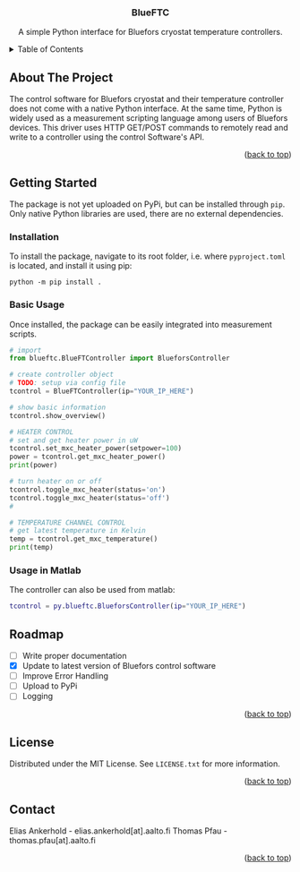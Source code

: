 <a name="readme-top"></a>

<div align="center">
  <h3 align="center">BlueFTC</h3>

  <p align="center">
    A simple Python interface for Bluefors cryostat temperature controllers.
  </p>
</div>

<!-- TABLE OF CONTENTS -->
<details>
  <summary>Table of Contents</summary>
  <ol>
    <li>
      <a href="#about-the-project">About The Project</a>
    </li>
    <li>
      <a href="#getting-started">Getting Started</a>
      <ul>
        <li><a href="#installation">Installation</a></li>
        <li><a href="#basic-usage">Basic Usage</a></li>
        <li><a href="#usage-in-matlab">Usage in Matlab</a></li>
      </ul>
    </li>
    <li><a href="#roadmap">Roadmap</a></li>
    <li><a href="#license">License</a></li>
    <li><a href="#contact">Contact</a></li>
  </ol>
</details>

<!-- ABOUT THE PROJECT -->

## About The Project

The control software for Bluefors cryostat and their temperature controller does not come with a native Python interface. At the same time, Python is widely used as a measurement scripting language among users of Bluefors devices. This driver uses HTTP GET/POST commands to remotely read and write to a controller using the control Software's API.

<p align="right">(<a href="#readme-top">back to top</a>)</p>

<!-- GETTING STARTED -->

## Getting Started

The package is not yet uploaded on PyPi, but can be installed through `pip`. Only native Python libraries are used, there are no external dependencies.

<!-- INSTALLATION -->

### Installation

To install the package, navigate to its root folder, i.e. where `pyproject.toml` is located, and install it using pip:

```shell
python -m pip install .
```

<!-- BASIC USAGE -->

### Basic Usage

Once installed, the package can be easily integrated into measurement scripts.

```python
# import
from blueftc.BlueFTController import BlueforsController

# create controller object
# TODO: setup via config file
tcontrol = BlueFTController(ip="YOUR_IP_HERE")

# show basic information
tcontrol.show_overview()

# HEATER CONTROL
# set and get heater power in uW
tcontrol.set_mxc_heater_power(setpower=100)
power = tcontrol.get_mxc_heater_power()
print(power)

# turn heater on or off
tcontrol.toggle_mxc_heater(status='on')
tcontrol.toggle_mxc_heater(status='off')
#

# TEMPERATURE CHANNEL CONTROL
# get latest temperature in Kelvin
temp = tcontrol.get_mxc_temperature()
print(temp)

```

<!-- USAGE IN MATLAB -->

### Usage in Matlab

The controller can also be used from matlab:

```matlab
tcontrol = py.blueftc.BlueforsController(ip="YOUR_IP_HERE")
```

<!-- ROADMAP -->

## Roadmap

- [ ] Write proper documentation
- [x] Update to latest version of Bluefors control software
- [ ] Improve Error Handling
- [ ] Upload to PyPi
- [ ] Logging

<p align="right">(<a href="#readme-top">back to top</a>)</p>

<!-- LICENSE -->

## License

Distributed under the MIT License. See `LICENSE.txt` for more information.

<p align="right">(<a href="#readme-top">back to top</a>)</p>

<!-- CONTACT -->

## Contact

Elias Ankerhold - elias.ankerhold[at].aalto.fi
Thomas Pfau - thomas.pfau[at].aalto.fi

<p align="right">(<a href="#readme-top">back to top</a>)</p>

